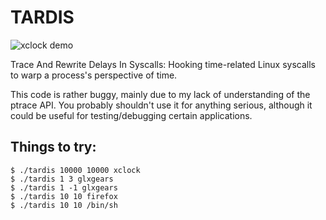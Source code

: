 # TARDIS

![xclock demo](https://i.imgur.com/UnFYuLs.gif)

Trace And Rewrite Delays In Syscalls: Hooking time-related Linux syscalls to warp a process's perspective of time.

This code is rather buggy, mainly due to my lack of understanding of the ptrace API.
You probably shouldn't use it for anything serious, although it could be useful for
testing/debugging certain applications.

## Things to try:

```
$ ./tardis 10000 10000 xclock
$ ./tardis 1 3 glxgears
$ ./tardis 1 -1 glxgears
$ ./tardis 10 10 firefox
$ ./tardis 10 10 /bin/sh
```
